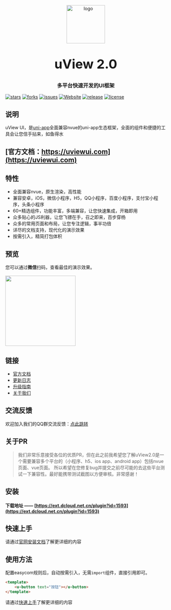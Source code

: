 <p align="center">
    <img alt="logo" src="https://uviewui.com/common/logo.png" width="120" height="120" style="margin-bottom: 10px;">
</p>
<h3 align="center" style="margin: 30px 0 30px;font-weight: bold;font-size:40px;">uView 2.0</h3>
<h3 align="center">多平台快速开发的UI框架</h3>

[![stars](https://img.shields.io/github/stars/umicro/uView2.0?style=flat-square&logo=GitHub)](https://github.com/umicro/uView2.0)
[![forks](https://img.shields.io/github/forks/umicro/uView2.0?style=flat-square&logo=GitHub)](https://github.com/umicro/uView2.0)
[![issues](https://img.shields.io/github/issues/umicro/uView2.0?style=flat-square&logo=GitHub)](https://github.com/umicro/uView2.0/issues)
[![Website](https://img.shields.io/badge/uView-up-blue?style=flat-square)](https://uviewui.com)
[![release](https://img.shields.io/github/v/release/umicro/uView2.0?style=flat-square)](https://gitee.com/umicro/uView2.0/releases)
[![license](https://img.shields.io/github/license/umicro/uView2.0?style=flat-square)](https://en.wikipedia.org/wiki/MIT_License)

## 说明

uView UI，是[uni-app](https://uniapp.dcloud.io/)全面兼容nvue的uni-app生态框架，全面的组件和便捷的工具会让您信手拈来，如鱼得水

## [官方文档：https://uviewui.com](https://uviewui.com)

## 特性

- 全面兼容nvue，原生渲染，高性能
- 兼容安卓，iOS，微信小程序，H5，QQ小程序，百度小程序，支付宝小程序，头条小程序
- 60+精选组件，功能丰富，多端兼容，让您快速集成，开箱即用
- 众多贴心的JS利器，让您飞镖在手，召之即来，百步穿杨
- 众多的常用页面和布局，让您专注逻辑，事半功倍
- 详尽的文档支持，现代化的演示效果
- 按需引入，精简打包体积


## 预览

您可以通过**微信**扫码，查看最佳的演示效果。
<br>
<br>
<img src="https://uviewui.com/common/weixin_mini_qrcode.png" width="220" height="220" >


## 链接

- [官方文档](https://www.uviewui.com/)
- [更新日志](https://www.uviewui.com/components/changelog.html)
- [升级指南](https://www.uviewui.com/components/changeGuide.html)
- [关于我们](https://www.uviewui.com/cooperation/about.html)

## 交流反馈

欢迎加入我们的QQ群交流反馈：[点此跳转](https://www.uviewui.com/components/addQQGroup.html)

## 关于PR

> 我们非常乐意接受各位的优质PR，但在此之前我希望您了解uView2.0是一个需要兼容多个平台的（小程序、h5、ios app、android app）包括nvue页面、vue页面。
> 所以希望在您修复bug并提交之前尽可能的去这些平台测试一下兼容性。最好能携带测试截图以方便审核。非常感谢！

## 安装

#### **下载地址** —— [https://ext.dcloud.net.cn/plugin?id=1593](https://ext.dcloud.net.cn/plugin?id=1593)

## 快速上手

请通过[官网安装文档](https://www.uviewui.com/components/install.html)了解更详细的内容

## 使用方法
配置easycom规则后，自动按需引入，无需`import`组件，直接引用即可。

```html
<template>
	<u-button text="按钮"></u-button>
</template>
```

请通过[快速上手](https://v2.uviewui.com/components/quickstart.html)了解更详细的内容


